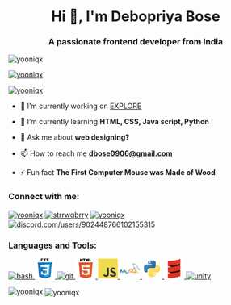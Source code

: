 <h1 align="center">Hi 👋, I'm Debopriya Bose</h1>
<h3 align="center">A passionate frontend developer from India</h3>

<p align="left"> <img src="https://komarev.com/ghpvc/?username=yooniqx&label=Profile%20views&color=0e75b6&style=flat" alt="yooniqx" /> </p>

<p align="left"> <a href="https://github.com/ryo-ma/github-profile-trophy"><img src="https://github-profile-trophy.vercel.app/?username=yooniqx" alt="yooniqx" /></a> </p>

<p align="left"> <a href="https://twitter.com/yooniqx" target="blank"><img src="https://img.shields.io/twitter/follow/yooniqx?logo=twitter&style=for-the-badge" alt="yooniqx" /></a> </p>

- 🔭 I’m currently working on [EXPLORE](https://github.com/yooniqx/EXPLORE.git)

- 🌱 I’m currently learning **HTML, CSS, Java script, Python**

- 💬 Ask me about **web designing?**

- 📫 How to reach me **dbose0906@gmail.com**

- ⚡ Fun fact **The First Computer Mouse was Made of Wood**

<h3 align="left">Connect with me:</h3>
<p align="left">
<a href="https://twitter.com/yooniqx" target="blank"><img align="center" src="https://raw.githubusercontent.com/rahuldkjain/github-profile-readme-generator/master/src/images/icons/Social/twitter.svg" alt="yooniqx" height="30" width="40" /></a>
<a href="https://instagram.com/strrwqbrry" target="blank"><img align="center" src="https://raw.githubusercontent.com/rahuldkjain/github-profile-readme-generator/master/src/images/icons/Social/instagram.svg" alt="strrwqbrry" height="30" width="40" /></a>
<a href="https://www.youtube.com/c/yooniqx" target="blank"><img align="center" src="https://raw.githubusercontent.com/rahuldkjain/github-profile-readme-generator/master/src/images/icons/Social/youtube.svg" alt="yooniqx" height="30" width="40" /></a>
<a href="https://discord.gg/discord.com/users/902448766102155315" target="blank"><img align="center" src="https://raw.githubusercontent.com/rahuldkjain/github-profile-readme-generator/master/src/images/icons/Social/discord.svg" alt="discord.com/users/902448766102155315" height="30" width="40" /></a>
</p>

<h3 align="left">Languages and Tools:</h3>
<p align="left"> <a href="https://www.gnu.org/software/bash/" target="_blank" rel="noreferrer"> <img src="https://www.vectorlogo.zone/logos/gnu_bash/gnu_bash-icon.svg" alt="bash" width="40" height="40"/> </a> <a href="https://www.w3schools.com/css/" target="_blank" rel="noreferrer"> <img src="https://raw.githubusercontent.com/devicons/devicon/master/icons/css3/css3-original-wordmark.svg" alt="css3" width="40" height="40"/> </a> <a href="https://git-scm.com/" target="_blank" rel="noreferrer"> <img src="https://www.vectorlogo.zone/logos/git-scm/git-scm-icon.svg" alt="git" width="40" height="40"/> </a> <a href="https://www.w3.org/html/" target="_blank" rel="noreferrer"> <img src="https://raw.githubusercontent.com/devicons/devicon/master/icons/html5/html5-original-wordmark.svg" alt="html5" width="40" height="40"/> </a> <a href="https://developer.mozilla.org/en-US/docs/Web/JavaScript" target="_blank" rel="noreferrer"> <img src="https://raw.githubusercontent.com/devicons/devicon/master/icons/javascript/javascript-original.svg" alt="javascript" width="40" height="40"/> </a> <a href="https://www.mysql.com/" target="_blank" rel="noreferrer"> <img src="https://raw.githubusercontent.com/devicons/devicon/master/icons/mysql/mysql-original-wordmark.svg" alt="mysql" width="40" height="40"/> </a> <a href="https://www.python.org" target="_blank" rel="noreferrer"> <img src="https://raw.githubusercontent.com/devicons/devicon/master/icons/python/python-original.svg" alt="python" width="40" height="40"/> </a> <a href="https://www.scala-lang.org" target="_blank" rel="noreferrer"> <img src="https://raw.githubusercontent.com/devicons/devicon/master/icons/scala/scala-original.svg" alt="scala" width="40" height="40"/> </a> <a href="https://unity.com/" target="_blank" rel="noreferrer"> <img src="https://www.vectorlogo.zone/logos/unity3d/unity3d-icon.svg" alt="unity" width="40" height="40"/> </a> </p>

<p><img align="left" src="https://github-readme-stats.vercel.app/api/top-langs?username=yooniqx&show_icons=true&locale=en&layout=compact" alt="yooniqx" /></p>

<p>&nbsp;<img align="center" src="https://github-readme-stats.vercel.app/api?username=yooniqx&show_icons=true&locale=en" alt="yooniqx" /></p>

